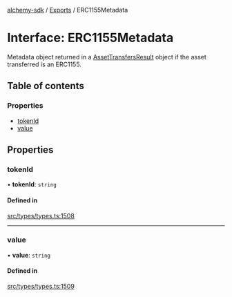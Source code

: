 [alchemy-sdk](../README.md) / [Exports](../modules.md) / ERC1155Metadata

# Interface: ERC1155Metadata

Metadata object returned in a [AssetTransfersResult](AssetTransfersResult.md) object if the asset
transferred is an ERC1155.

## Table of contents

### Properties

- [tokenId](ERC1155Metadata.md#tokenid)
- [value](ERC1155Metadata.md#value)

## Properties

### tokenId

• **tokenId**: `string`

#### Defined in

[src/types/types.ts:1508](https://github.com/alchemyplatform/alchemy-sdk-js/blob/8dc500a/src/types/types.ts#L1508)

___

### value

• **value**: `string`

#### Defined in

[src/types/types.ts:1509](https://github.com/alchemyplatform/alchemy-sdk-js/blob/8dc500a/src/types/types.ts#L1509)
